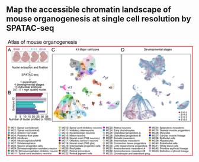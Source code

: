 ## Map the accessible chromatin landscape of mouse organogenesis at **single** **cell** **resolution** **by** SPATAC-seq

![Image text](https://github.com/Lan-lab/SPATAC-seq/blob/main/Mouse_Organogenesis_single-cell_oPen_chromatin_Atlas_(MOPA)/Atlas%20of%20mouse%20organogenesisx.png)